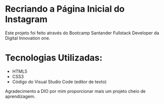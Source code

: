 # Recriando a Página Inicial do Instagram

Este projeto foi feito através do Bootcamp Santander Fullstack Developer da Digital Innovation one.



# Tecnologias Utilizadas:

- HTML5
- CSS3
- Código do Visual Studio Code (editor de texto)



Agradecimento a DIO por mim proporcionar mais um projeto cheio de aprendizagem.


